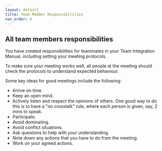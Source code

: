 ```yaml
---
layout: default
title: Team Member Responsibilities
nav_order: 6
---
```

## All team members responsibilities
You have created responsibilities for teammates in your Team Integration Manual, including setting your meeting protocols.

To make sure your meeting works well, all people at the meeting should check the protocols to understand expected behaviour.

Some key ideas for good meetings include the following: 

- Arrive on time.
- Keep an open mind.
- Actively listen and respect the opinions of others. One good way to do this is to have a "no crosstalk" rule, where each person is given, say, 2 mins to speak. 
- Participate. 
- Avoid dominating. 
- Avoid conflict situations.
- Ask questions to help with your understanding.
- Note down any actions that you have to do from the meeting. 
- Work on your agreed actions.
